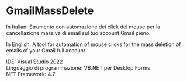 # GmailMassDelete

In Italian:
Strumento con automazione dei click del mouse per la cancellazione massiva di email sul tuo account Gmail pieno.<br>

In English:
A tool for automation of mouse clicks for the mass deletion of emails of your Gmail full account.<br>

IDE: Visual Studio 2022<br>
Linguaggio di programmazione: VB.NET per Desktop Forms<br>
NET Framework: 4.7<br>
